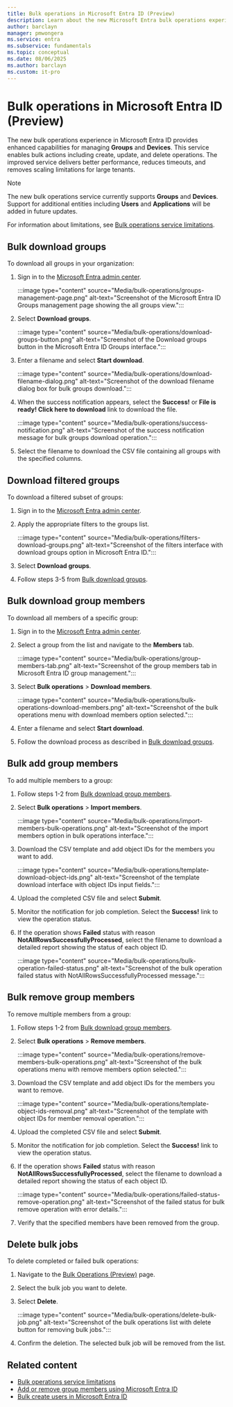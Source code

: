 ```yaml
---
title: Bulk operations in Microsoft Entra ID (Preview)
description: Learn about the new Microsoft Entra bulk operations experience for managing users, groups, and devices.
author: barclayn
manager: pmwongera
ms.service: entra
ms.subservice: fundamentals
ms.topic: conceptual
ms.date: 08/06/2025
ms.author: barclayn
ms.custom: it-pro
---
```


# Bulk operations in Microsoft Entra ID (Preview)

The new bulk operations experience in Microsoft Entra ID provides enhanced capabilities for managing **Groups** and **Devices**. This service enables bulk actions including create, update, and delete operations. The improved service delivers better performance, reduces timeouts, and removes scaling limitations for large tenants.

> [!NOTE] 
> The new bulk operations service currently supports **Groups** and **Devices**. Support for additional entities including **Users** and **Applications** will be added in future updates.

For information about limitations, see [Bulk operations service limitations](bulk-operations-service-limitations.md).

## Bulk download groups

To download all groups in your organization:

1. Sign in to the [Microsoft Entra admin center](https://entra.microsoft.com/?feature.tokencaching=true&feature.internalgraphapiversion=true&enableNewBulkJobsExport=true&enableNewBulkJobsList=true#view/Microsoft_AAD_IAM/GroupsManagementMenuBlade/~/AllGroups/menuId/AllGroups).

    :::image type="content" source="Media/bulk-operations/groups-management-page.png" alt-text="Screenshot of the Microsoft Entra ID Groups management page showing the all groups view.":::

2. Select **Download groups**.

    :::image type="content" source="Media/bulk-operations/download-groups-button.png" alt-text="Screenshot of the Download groups button in the Microsoft Entra ID Groups interface.":::

3. Enter a filename and select **Start download**.

    :::image type="content" source="Media/bulk-operations/download-filename-dialog.png" alt-text="Screenshot of the download filename dialog box for bulk groups download.":::

4. When the success notification appears, select the **Success!** or **File is ready! Click here to download** link to download the file.

    :::image type="content" source="Media/bulk-operations/success-notification.png" alt-text="Screenshot of the success notification message for bulk groups download operation.":::

5. Select the filename to download the CSV file containing all groups with the specified columns.

## Download filtered groups

To download a filtered subset of groups:

1. Sign in to the [Microsoft Entra admin center](https://entra.microsoft.com/?feature.tokencaching=true&feature.internalgraphapiversion=true&enableNewBulkJobsExport=true&enableNewBulkJobsList=true#view/Microsoft_AAD_IAM/GroupsManagementMenuBlade/~/AllGroups/menuId/AllGroups).

2. Apply the appropriate filters to the groups list.

    :::image type="content" source="Media/bulk-operations/filters-download-groups.png" alt-text="Screenshot of the filters interface with download groups option in Microsoft Entra ID.":::

3. Select **Download groups**.

4. Follow steps 3-5 from [Bulk download groups](#bulk-download-groups).

## Bulk download group members

To download all members of a specific group:

1. Sign in to the [Microsoft Entra admin center](https://entra.microsoft.com/?feature.tokencaching=true&feature.internalgraphapiversion=true&enableNewBulkJobsExport=true&enableNewBulkJobsList=true#view/Microsoft_AAD_IAM/GroupsManagementMenuBlade/~/AllGroups/menuId/AllGroups).

2. Select a group from the list and navigate to the **Members** tab.

    :::image type="content" source="Media/bulk-operations/group-members-tab.png" alt-text="Screenshot of the group members tab in Microsoft Entra ID group management.":::

3. Select **Bulk operations** > **Download members**.

    :::image type="content" source="Media/bulk-operations/bulk-operations-download-members.png" alt-text="Screenshot of the bulk operations menu with download members option selected.":::

4. Enter a filename and select **Start download**.

5. Follow the download process as described in [Bulk download groups](#bulk-download-groups).

## Bulk add group members

To add multiple members to a group:

1. Follow steps 1-2 from [Bulk download group members](#bulk-download-group-members).

2. Select **Bulk operations** > **Import members**.

    :::image type="content" source="Media/bulk-operations/import-members-bulk-operations.png" alt-text="Screenshot of the import members option in bulk operations interface.":::

3. Download the CSV template and add object IDs for the members you want to add.

    :::image type="content" source="Media/bulk-operations/template-download-object-ids.png" alt-text="Screenshot of the template download interface with object IDs input fields.":::

4. Upload the completed CSV file and select **Submit**.

5. Monitor the notification for job completion. Select the **Success!** link to view the operation status.

6. If the operation shows **Failed** status with reason **NotAllRowsSuccessfullyProcessed**, select the filename to download a detailed report showing the status of each object ID.

    :::image type="content" source="Media/bulk-operations/bulk-operation-failed-status.png" alt-text="Screenshot of the bulk operation failed status with NotAllRowsSuccessfullyProcessed message.":::

## Bulk remove group members

To remove multiple members from a group:

1. Follow steps 1-2 from [Bulk download group members](#bulk-download-group-members).

2. Select **Bulk operations** > **Remove members**.

    :::image type="content" source="Media/bulk-operations/remove-members-bulk-operations.png" alt-text="Screenshot of the bulk operations menu with remove members option selected.":::

3. Download the CSV template and add object IDs for the members you want to remove.

    :::image type="content" source="Media/bulk-operations/template-object-ids-removal.png" alt-text="Screenshot of the template with object IDs for member removal operation.":::

4. Upload the completed CSV file and select **Submit**.

5. Monitor the notification for job completion. Select the **Success!** link to view the operation status.

6. If the operation shows **Failed** status with reason **NotAllRowsSuccessfullyProcessed**, select the filename to download a detailed report showing the status of each object ID.

    :::image type="content" source="Media/bulk-operations/failed-status-remove-operation.png" alt-text="Screenshot of the failed status for bulk remove operation with error details.":::

7. Verify that the specified members have been removed from the group.

## Delete bulk jobs

To delete completed or failed bulk operations:

1. Navigate to the [Bulk Operations (Preview)](https://entra.microsoft.com/?feature.tokencaching=true&feature.internalgraphapiversion=true&enableNewBulkJobsExport=true&enableNewBulkJobsList=true#view/Microsoft_AAD_IAM/BulkJobsList.ReactView) page.

2. Select the bulk job you want to delete.

3. Select **Delete**.

    :::image type="content" source="Media/bulk-operations/delete-bulk-job.png" alt-text="Screenshot of the bulk operations list with delete button for removing bulk jobs.":::

4. Confirm the deletion. The selected bulk job will be removed from the list.

## Related content

- [Bulk operations service limitations](bulk-operations-service-limitations.md)
- [Add or remove group members using Microsoft Entra ID](how-to-manage-groups.yml)
- [Bulk create users in Microsoft Entra ID](../identity/users/users-bulk-add.md)